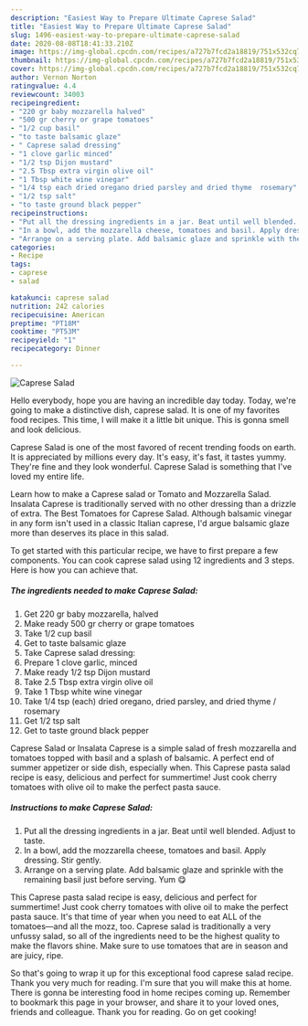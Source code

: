 ```yaml
---
description: "Easiest Way to Prepare Ultimate Caprese Salad"
title: "Easiest Way to Prepare Ultimate Caprese Salad"
slug: 1496-easiest-way-to-prepare-ultimate-caprese-salad
date: 2020-08-08T18:41:33.210Z
image: https://img-global.cpcdn.com/recipes/a727b7fcd2a18819/751x532cq70/caprese-salad-recipe-main-photo.jpg
thumbnail: https://img-global.cpcdn.com/recipes/a727b7fcd2a18819/751x532cq70/caprese-salad-recipe-main-photo.jpg
cover: https://img-global.cpcdn.com/recipes/a727b7fcd2a18819/751x532cq70/caprese-salad-recipe-main-photo.jpg
author: Vernon Norton
ratingvalue: 4.4
reviewcount: 34003
recipeingredient:
- "220 gr baby mozzarella halved"
- "500 gr cherry or grape tomatoes"
- "1/2 cup basil"
- "to taste balsamic glaze"
- " Caprese salad dressing"
- "1 clove garlic minced"
- "1/2 tsp Dijon mustard"
- "2.5 Tbsp extra virgin olive oil"
- "1 Tbsp white wine vinegar"
- "1/4 tsp each dried oregano dried parsley and dried thyme  rosemary"
- "1/2 tsp salt"
- "to taste ground black pepper"
recipeinstructions:
- "Put all the dressing ingredients in a jar. Beat until well blended. Adjust to taste."
- "In a bowl, add the mozzarella cheese, tomatoes and basil. Apply dressing. Stir gently."
- "Arrange on a serving plate. Add balsamic glaze and sprinkle with the remaining basil just before serving. Yum 😋"
categories:
- Recipe
tags:
- caprese
- salad

katakunci: caprese salad 
nutrition: 242 calories
recipecuisine: American
preptime: "PT18M"
cooktime: "PT53M"
recipeyield: "1"
recipecategory: Dinner

---
```



![Caprese Salad](https://img-global.cpcdn.com/recipes/a727b7fcd2a18819/751x532cq70/caprese-salad-recipe-main-photo.jpg)

Hello everybody, hope you are having an incredible day today. Today, we're going to make a distinctive dish, caprese salad. It is one of my favorites food recipes. This time, I will make it a little bit unique. This is gonna smell and look delicious.

Caprese Salad is one of the most favored of recent trending foods on earth. It is appreciated by millions every day. It's easy, it's fast, it tastes yummy. They're fine and they look wonderful. Caprese Salad is something that I've loved my entire life.

Learn how to make a Caprese salad or Tomato and Mozzarella Salad. Insalata Caprese is traditionally served with no other dressing than a drizzle of extra. The Best Tomatoes for Caprese Salad. Although balsamic vinegar in any form isn&#39;t used in a classic Italian caprese, I&#39;d argue balsamic glaze more than deserves its place in this salad.


To get started with this particular recipe, we have to first prepare a few components. You can cook caprese salad using 12 ingredients and 3 steps. Here is how you can achieve that.

<!--inarticleads1-->

##### The ingredients needed to make Caprese Salad:

1. Get 220 gr baby mozzarella, halved
1. Make ready 500 gr cherry or grape tomatoes
1. Take 1/2 cup basil
1. Get to taste balsamic glaze
1. Take  Caprese salad dressing:
1. Prepare 1 clove garlic, minced
1. Make ready 1/2 tsp Dijon mustard
1. Take 2.5 Tbsp extra virgin olive oil
1. Take 1 Tbsp white wine vinegar
1. Take 1/4 tsp (each) dried oregano, dried parsley, and dried thyme / rosemary
1. Get 1/2 tsp salt
1. Get to taste ground black pepper


Caprese Salad or Insalata Caprese is a simple salad of fresh mozzarella and tomatoes topped with basil and a splash of balsamic. A perfect end of summer appetizer or side dish, especially when. This Caprese pasta salad recipe is easy, delicious and perfect for summertime! Just cook cherry tomatoes with olive oil to make the perfect pasta sauce. 

<!--inarticleads2-->

##### Instructions to make Caprese Salad:

1. Put all the dressing ingredients in a jar. Beat until well blended. Adjust to taste.
1. In a bowl, add the mozzarella cheese, tomatoes and basil. Apply dressing. Stir gently.
1. Arrange on a serving plate. Add balsamic glaze and sprinkle with the remaining basil just before serving. Yum 😋


This Caprese pasta salad recipe is easy, delicious and perfect for summertime! Just cook cherry tomatoes with olive oil to make the perfect pasta sauce. It&#39;s that time of year when you need to eat ALL of the tomatoes—and all the mozz, too. Caprese salad is traditionally a very unfussy salad, so all of the ingredients need to be the highest quality to make the flavors shine. Make sure to use tomatoes that are in season and are juicy, ripe. 

So that's going to wrap it up for this exceptional food caprese salad recipe. Thank you very much for reading. I'm sure that you will make this at home. There is gonna be interesting food in home recipes coming up. Remember to bookmark this page in your browser, and share it to your loved ones, friends and colleague. Thank you for reading. Go on get cooking!
